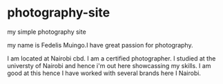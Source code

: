 # photography-site
my simple photography site

my name is Fedelis Muingo.I have great passion for photography.

I am located at Nairobi cbd.
I am a certified photographer. I studied at the universty of Nairobi and hence i'm out here showcassing my skills.
I am good at this hence I have worked with several brands here I Nairobi.

